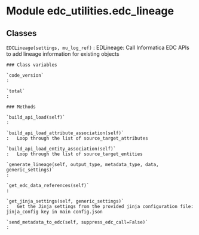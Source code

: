 Module edc_utilities.edc_lineage
================================

Classes
-------

`EDCLineage(settings, mu_log_ref)`
:   EDLineage: Call Informatica EDC APIs to add lineage information for existing objects

    ### Class variables

    `code_version`
    :

    `total`
    :

    ### Methods

    `build_api_load(self)`
    :

    `build_api_load_attribute_association(self)`
    :   Loop through the list of source_target_attributes

    `build_api_load_entity_association(self)`
    :   Loop through the list of source_target_entities

    `generate_lineage(self, output_type, metadata_type, data, generic_settings)`
    :

    `get_edc_data_references(self)`
    :

    `get_jinja_settings(self, generic_settings)`
    :   Get the Jinja settings from the provided jinja configuration file: jinja_config key in main config.json

    `send_metadata_to_edc(self, suppress_edc_call=False)`
    :